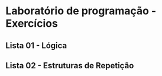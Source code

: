 # Laboratório de programação - Exercícios
## Lista 01 - Lógica
## Lista 02 - Estruturas de Repetição

